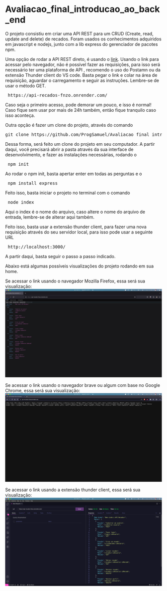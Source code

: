 # Avaliacao_final_introducao_ao_back_end

O projeto consistiu em criar uma API REST para um CRUD (Create, read, update and delete) de recados. 
Foram usados os conhecimentos adquiridos em javascript e nodejs, junto com a lib express do gerenciador de pacotes npm. 

Uma opção de rodar a API REST direto, é usando o <a href="https://api-recados-fnzo.onrender.com/">link</a>.
Usando o link para acessar pelo navegador, não é possível fazer as requisições, para isso será necessário ter uma plataforma de API , recomendo o uso do Postamn ou da extensão Thunder client do VS code.
Basta pegar o link e colar na área de requisição, aguardar o carregamento e seguir as instruções. Lembre-se de usar o método GET.

<pre> https://api-recados-fnzo.onrender.com/ </pre>

Caso seja o primeiro acesso, pode demorar um pouco, e isso é normal! Caso fique sem usar por mais de 24h também, então fique tranquilo caso isso aconteça.

Outra opção é fazer um clone do projeto, através do comando 
<pre>git clone https://github.com/ProgSamuel/Avaliacao_final_introducao_ao_back_end.git </pre> 

Dessa forma, será feito um clone do projeto em seu computador. 
A partir daqui, você precisará abrir a pasta através da sua interface de desenvolvimento, e fazer as instalações necessárias, rodando o 
<pre> npm init </pre> 
Ao rodar o npm init, basta apertar enter em todas as perguntas
e o 
<pre> npm install express </pre>

Feito isso, basta iniciar o projeto  no terminal com o comando
<pre> node index </pre>
Aqui o index é o nome do arquivo, caso altere o nome do arquivo de entrada, lembre-se de alterar aqui também.

Feito isso, basta usar a extensão thunder client, para fazer uma nova requisição através do seu servidor local, para isso pode usar a seguinte URL
<pre> http://localhost:3000/ </pre>
A partir daqui, basta seguir o passo a passo indicado.

Abaixo está algumas possíveis visualizações do projeto rodando em sua home.

Se acessar o link usando o navegador Mozilla Firefox, essa será sua visualização:
<img src="./imagens/firefox.png" alt="image">

Se acessar o link usando o navegador brave ou algum com base no Google Chrome, essa será sua visualização:
<img src="./imagens/brave.png" alt="image"> 

Se acessar o link usando a extensão thunder client, essa será sua visualização:
<img src="./imagens/thunder_client.png" alt="image"> 


